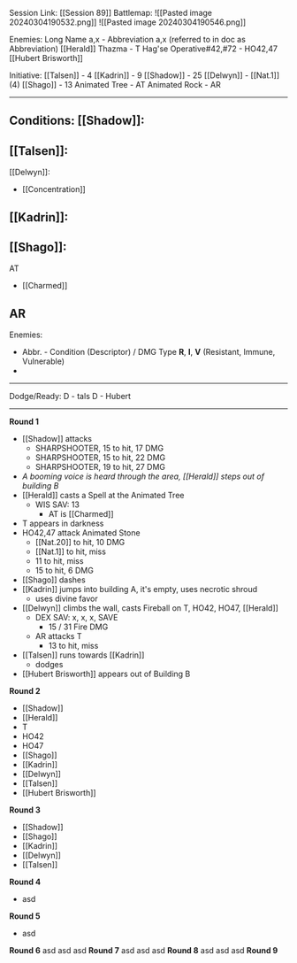 Session Link:
[[Session 89]]
Battlemap:
![[Pasted image 20240304190532.png]]
![[Pasted image 20240304190546.png]]

Enemies:
Long Name a,x - Abbreviation a,x (referred to in doc as Abbreviation)
[[Herald]]
Thazma - T
Hag'se Operative#42,#72 - HO42,47
[[Hubert Brisworth]]

Initiative:
[[Talsen]] - 4
[[Kadrin]] - 9
[[Shadow]] - 25
[[Delwyn]] - [[Nat.1]] (4)
[[Shago]] - 13
Animated Tree - AT
Animated Rock - AR

---
Conditions:
[[Shadow]]:
- 

[[Talsen]]:
- 

[[Delwyn]]:
- [[Concentration]]

[[Kadrin]]:
- 

[[Shago]]: 
- 

AT
- [[Charmed]]

AR
- 

Enemies:
- Abbr. - Condition (Descriptor) / DMG Type __R__, __I__, __V__ (Resistant, Immune, Vulnerable)
- 
---
Dodge/Ready:
D - tals
D - Hubert

---
**Round 1**
- [[Shadow]] attacks
	- SHARPSHOOTER, 15 to hit, 17 DMG
	- SHARPSHOOTER, 15 to hit, 22 DMG
	- SHARPSHOOTER, 19 to hit, 27 DMG
- _A booming voice is heard through the area, [[Herald]] steps out of  building B_
- [[Herald]] casts a Spell at the Animated Tree
	- WIS SAV: 13
		- AT is [[Charmed]]
- T appears in darkness
- HO42,47 attack Animated Stone
	- [[Nat.20]] to hit, 10 DMG
	- [[Nat.1]] to hit, miss
	- 11 to hit, miss
	- 15 to hit, 6 DMG
- [[Shago]] dashes
- [[Kadrin]] jumps into building A, it's empty, uses necrotic shroud
	- uses divine favor
- [[Delwyn]] climbs the wall, casts Fireball on T, HO42, HO47, [[Herald]]
	- DEX SAV: x, x, x, SAVE
		- 15 / 31 Fire DMG
	- AR attacks T
		- 13 to hit, miss
- [[Talsen]] runs towards [[Kadrin]]
	- dodges
- [[Hubert Brisworth]] appears out of Building B

**Round 2**
- [[Shadow]]
- [[Herald]]
- T
- HO42
- HO47
- [[Shago]]
- [[Kadrin]]
- [[Delwyn]]
- [[Talsen]]
- [[Hubert Brisworth]]

**Round 3**
- [[Shadow]]
- [[Shago]]
- [[Kadrin]]
- [[Delwyn]]
- [[Talsen]]

**Round 4**
- asd

**Round 5**
- asd

**Round 6**
asd
asd
asd
**Round 7**
asd
asd
asd
**Round 8**
asd
asd
asd
**Round 9**

